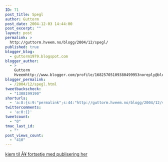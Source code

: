 ```yaml
---
ID: 71
post_title: Spegl
author: Guttorm
post_date: 2004-12-03 14:44:00
post_excerpt: ""
layout: post
permalink: >
  http://guttorm.hveem.no/blogg/2004/12/spegl/
published: true
blogger_blog:
  - guttorm1979.blogspot.com
blogger_author:
  - >
    Guttorm
    Hveemhttp://www.blogger.com/profile/16825705109380499953noreply@blogger.com
blogger_permalink:
  - /2004/12/spegl.html
tweetbackscheck:
  - "1308199190"
shorturls:
  - 'a:8:{s:9:"permalink";s:44:"http://guttorm.hveem.no/blogg/2004/12/spegl/";s:7:"tinyurl";s:25:"http://tinyurl.com/9nk69l";s:4:"isgd";s:17:"http://is.gd/gHn7";s:5:"bitly";s:19:"http://bit.ly/13lqL";s:5:"snipr";s:22:"http://snipr.com/ah1o1";s:5:"snurl";s:22:"http://snurl.com/ah1o1";s:7:"snipurl";s:24:"http://snipurl.com/ah1o1";s:4:"trim";s:17:"http://tr.im/bc2c";}'
twittercomments:
  - 'a:0:{}'
tweetcount:
  - "0"
tmac_last_id:
  - ""
post_views_count:
  - "410"
---
```

<a href="http://guttorm.hveem.no/blogg/">kjem til Ã¥ fortsetje med publisering her</a>